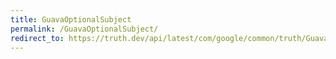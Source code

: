 ```yaml
---
title: GuavaOptionalSubject
permalink: /GuavaOptionalSubject/
redirect_to: https://truth.dev/api/latest/com/google/common/truth/GuavaOptionalSubject.html
---
```

